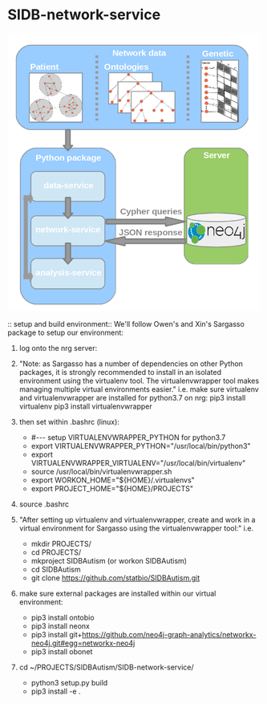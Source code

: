 # SIDB-network-service 

<p align="center">
  <img src="image/SIDBneo4j.png" hight="800" width="800" title="">
</p>

 :: setup and build environment::
We'll follow Owen's and Xin's Sargasso package to setup our environment:

1) log onto the nrg server:

2) "Note: as Sargasso has a number of dependencies on other Python packages, it is strongly recommended to install in an isolated environment using the virtualenv tool. The virtualenvwrapper tool makes managing multiple virtual environments easier."
   i.e. make sure virtualenv and virtualenvwrapper are installed for python3.7 on nrg:
   pip3 install virtualenv
   pip3 install virtualenvwrapper
   

 3) then set within .bashrc (linux):
     - #--- setup VIRTUALENVWRAPPER_PYTHON for python3.7
     - export VIRTUALENVWRAPPER_PYTHON="/usr/local/bin/python3"
     - export VIRTUALENVWRAPPER_VIRTUALENV="/usr/local/bin/virtualenv"
     - source /usr/local/bin/virtualenvwrapper.sh
     - export WORKON_HOME="${HOME}/.virtualenvs"
     - export PROJECT_HOME="${HOME}/PROJECTS"

 4) source .bashrc

 5) "After setting up virtualenv and virtualenvwrapper, create and work in a virtual environment for Sargasso using the virtualenvwrapper tool:"
     i.e.
      - mkdir PROJECTS/
      - cd PROJECTS/
      - mkproject SIDBAutism (or workon SIDBAutism)
      - cd SIDBAutism
      - git clone https://github.com/statbio/SIDBAutism.git

 6) make sure external packages are installed within our virtual environment:
      - pip3 install ontobio
      - pip3 install neonx
      - pip3 install git+https://github.com/neo4j-graph-analytics/networkx-neo4j.git#egg=networkx-neo4j
      - pip3 install obonet

 7) cd ~/PROJECTS/SIDBAutism/SIDB-network-service/
      - python3 setup.py build
      - pip3 install -e .
